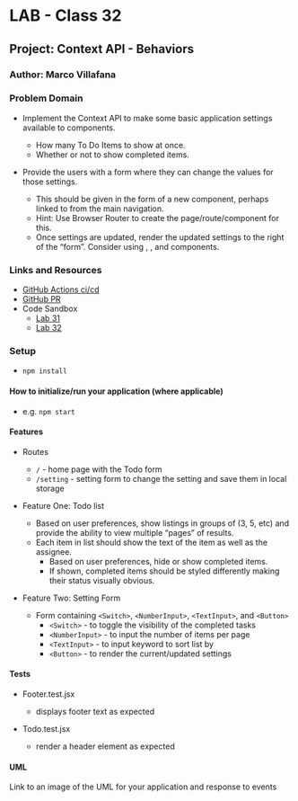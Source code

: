 # LAB - Class 32

## Project: Context API - Behaviors

### Author: Marco Villafana

### Problem Domain  

+ Implement the Context API to make some basic application settings available to components.
  + How many To Do Items to show at once.
  + Whether or not to show completed items.

+ Provide the users with a form where they can change the values for those settings.
  + This should be given in the form of a new component, perhaps linked to from the main navigation.
  + Hint: Use Browser Router to create the page/route/component for this.
  + Once settings are updated, render the updated settings to the right of the “form”. Consider using <Grid />, <Card />, and <When /> components.

### Links and Resources

+ [GitHub Actions ci/cd](https://github.com/villafanam/todo-app/actions)
+ [GitHub PR](https://github.com/villafanam/todo-app/pull/5)
+ Code Sandbox
  + [Lab 31](https://codesandbox.io/p/github/villafanam/todo-app/context-settings?file=%2FREADME.md&workspace=%257B%2522activeFileId%2522%253A%2522clfrulrzo000wg3i566apdi3i%2522%252C%2522openFiles%2522%253A%255B%255D%252C%2522sidebarPanel%2522%253A%2522EXPLORER%2522%252C%2522gitSidebarPanel%2522%253A%2522COMMIT%2522%252C%2522spaces%2522%253A%257B%2522clfsjuwvi009u356ivdnpesk5%2522%253A%257B%2522key%2522%253A%2522clfsjuwvi009u356ivdnpesk5%2522%252C%2522name%2522%253A%2522Default%2522%252C%2522devtools%2522%253A%255B%257B%2522key%2522%253A%2522clfsjuwvi009v356i4dt10kaj%2522%252C%2522type%2522%253A%2522PROJECT_SETUP%2522%252C%2522isMinimized%2522%253Afalse%257D%252C%257B%2522type%2522%253A%2522PREVIEW%2522%252C%2522taskId%2522%253A%2522start%2522%252C%2522port%2522%253A3000%252C%2522key%2522%253A%2522clfsjuwvi009w356ito36bsi0%2522%252C%2522isMinimized%2522%253Afalse%257D%255D%257D%257D%252C%2522currentSpace%2522%253A%2522clfsjuwvi009u356ivdnpesk5%2522%252C%2522spacesOrder%2522%253A%255B%2522clfsjuwvi009u356ivdnpesk5%2522%255D%252C%2522hideCodeEditor%2522%253Afalse%257D)
  + [Lab 32](https://codesandbox.io/p/github/villafanam/todo-app/context-methods?file=%2FREADME.md&workspace=%257B%2522activeFileId%2522%253A%2522clfrulrzo000wg3i566apdi3i%2522%252C%2522openFiles%2522%253A%255B%255D%252C%2522sidebarPanel%2522%253A%2522EXPLORER%2522%252C%2522gitSidebarPanel%2522%253A%2522COMMIT%2522%252C%2522spaces%2522%253A%257B%2522clft56vtr006s356idynoemyc%2522%253A%257B%2522key%2522%253A%2522clft56vtr006s356idynoemyc%2522%252C%2522name%2522%253A%2522Default%2522%252C%2522devtools%2522%253A%255B%257B%2522type%2522%253A%2522TASK_LOG%2522%252C%2522taskId%2522%253A%2522start%2522%252C%2522key%2522%253A%2522clft570zi00d9356iqpmuhqmw%2522%252C%2522isMinimized%2522%253Afalse%257D%252C%257B%2522key%2522%253A%2522clft56vtr006t356iu95kc3x2%2522%252C%2522type%2522%253A%2522PROJECT_SETUP%2522%252C%2522isMinimized%2522%253Afalse%257D%252C%257B%2522type%2522%253A%2522PREVIEW%2522%252C%2522taskId%2522%253A%2522start%2522%252C%2522port%2522%253A3000%252C%2522key%2522%253A%2522clft570vi00bn356ijf6rauow%2522%252C%2522isMinimized%2522%253Afalse%257D%255D%257D%257D%252C%2522currentSpace%2522%253A%2522clft56vtr006s356idynoemyc%2522%252C%2522spacesOrder%2522%253A%255B%2522clft56vtr006s356idynoemyc%2522%255D%252C%2522hideCodeEditor%2522%253Afalse%257D)

### Setup

+ `npm install`

#### How to initialize/run your application (where applicable)

+ e.g. `npm start`

#### Features

+ Routes
  + `/` - home page with the Todo form
  + `/setting` - setting form to change the setting and save them in local storage

+ Feature One: Todo list
  + Based on user preferences, show listings in groups of (3, 5, etc) and provide the ability to view multiple “pages” of results.
  + Each item in list should show the text of the item as well as the assignee.
    + Based on user preferences, hide or show completed items.
    + If shown, completed items should be styled differently making their status visually obvious.

+ Feature Two: Setting Form
  + Form containing `<Switch>`, `<NumberInput>`, `<TextInput>`, and `<Button>`
    + `<Switch>` - to toggle the visibility of the completed tasks
    + `<NumberInput>` - to input the number of items per page
    + `<TextInput>` - to input keyword to sort list by
    + `<Button>` - to render the current/updated settings

#### Tests

+ Footer.test.jsx
  + displays footer text as expected

+ Todo.test.jsx
  + render a header element as expected

#### UML

Link to an image of the UML for your application and response to events
